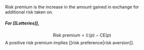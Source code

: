 Risk premium is the increase in the amount gained in exchange for additional risk taken on. 

##### For [[Lotteries]],
$$\text{Risk premium}=\mathbb{E}(p)-\text{CE}(p)$$A positive risk premium implies [[risk preference|risk aversion]].
